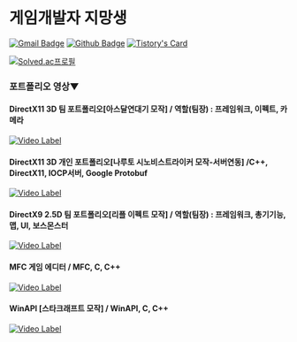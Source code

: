 

<h1>게임개발자 지망생</h1>

[![Gmail Badge](https://img.shields.io/badge/-k.yelae95@gmail.com-c14438?style=flat&logo=Gmail&logoColor=white&link=mailto:k.yelae95@gmail.com)](mailto:k.yelae95@gmail.com) [![Github Badge](https://img.shields.io/badge/-TodayNonri-grey?style=flat&logo=github&logoColor=white&link=https://github.com/TodayNonri/)](https://www.github.com/TodayNonri/) [![Tistory's Card](https://github-readme-tistory-card.vercel.app/api/badge?name=TStory&postId=default&theme=default)](https://nonris.tistory.com/) <p align='left'></p><p align='left'>

[![Solved.ac프로필](http://mazassumnida.wtf/api/v2/generate_badge?boj=todaynonri)](https://solved.ac/todaynonri)

<h3>포트폴리오 영상▼</h3>

<h4>DirectX11 3D 팀 포트폴리오[아스달연대기 모작] / 역할(팀장) : 프레임워크, 이펙트, 카메라</h4>  

[![Video Label](http://img.youtube.com/vi/thWdYIvLwF8/0.jpg)](https://youtu.be/thWdYIvLwF8)  

<h4>DirectX11 3D 개인 포트폴리오[나루토 시노비스트라이커 모작-서버연동] /C++, DirectX11, IOCP서버, Google Protobuf</h4>  

[![Video Label](http://img.youtube.com/vi/nSBvn2vW4C4/0.jpg)](https://youtu.be/nSBvn2vW4C4)  

<h4>DirectX9 2.5D 팀 포트폴리오[리플 이펙트 모작] / 역할(팀장) : 프레임워크, 총기기능, 맵, UI, 보스몬스터</h4>  

[![Video Label](http://img.youtube.com/vi/0TMtBDpN0WA/0.jpg)](https://youtu.be/0TMtBDpN0WA)  

<h4>MFC 게임 에디터 / MFC, C, C++  </h4>  

[![Video Label](http://img.youtube.com/vi/ehHjFKY_s50/0.jpg)](https://youtu.be/ehHjFKY_s50)  

<h4>WinAPI [스타크래프트 모작] / WinAPI, C, C++  </h4>  

[![Video Label](http://img.youtube.com/vi/REmcURjQuOo/0.jpg)](https://youtu.be/REmcURjQuOo)

